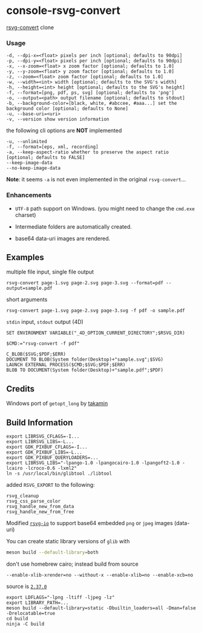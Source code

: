 # console-rsvg-convert
[rsvg-convert](https://github.com/brion/librsvg/blob/master/rsvg-convert.c) clone

### Usage

```
-d, --dpi-x=<float> pixels per inch [optional; defaults to 90dpi]
-p, --dpi-y=<float> pixels per inch [optional; defaults to 90dpi]
-x, --x-zoom=<float> x zoom factor [optional; defaults to 1.0]
-y, --y-zoom=<float> y zoom factor [optional; defaults to 1.0]
-z, --zoom=<float> zoom factor [optional; defaults to 1.0]
-w, --width=<int> width [optional; defaults to the SVG's width]
-h, --height=<int> height [optional; defaults to the SVG's height]
-f, --format=[png, pdf, ps, svg] [optional; defaults to 'png']
-o, --output=<path> output filename [optional; defaults to stdout]
-b, --background-color=[black, white, #abccee, #aaa...] set the background color [optional; defaults to None]
-u, --base-uri=<uri>
-v, --version show version information
```

the following cli options are **NOT** implemented

```
-u, --unlimited
-f, --format=[eps, xml, recording]
-a, --keep-aspect-ratio whether to preserve the aspect ratio [optional; defaults to FALSE]
--keep-image-data
--no-keep-image-data
```

**Note**: it seems ``-a`` is not even implemented in the original ``rsvg-convert``...

### Enhancements

* ``UTF-8`` path support on Windows. (you might need to change the ``cmd.exe`` charset)

* Intermediate folders are automatically created.

* base64 data-uri images are rendered.

## Examples

multiple file input, single file output 

```
rsvg-convert page-1.svg page-2.svg page-3.svg --format=pdf --output=sample.pdf
```

short arguments

```
rsvg-convert page-1.svg page-2.svg page-3.svg -f pdf -o sample.pdf
```

``stdin`` input, ``stdout`` output (4D)

```
SET ENVIRONMENT VARIABLE("_4D_OPTION_CURRENT_DIRECTORY";$RSVG_DIR)

$CMD:="rsvg-convert -f pdf"

C_BLOB($SVG;$PDF;$ERR)
DOCUMENT TO BLOB(System folder(Desktop)+"sample.svg";$SVG)
LAUNCH EXTERNAL PROCESS($CMD;$SVG;$PDF;$ERR)
BLOB TO DOCUMENT(System folder(Desktop)+"sample.pdf";$PDF)
```

## Credits 

Windows port of ``getopt_long`` by [takamin](https://github.com/takamin/win-c)

## Build Information  

```
export LIBRSVG_CFLAGS=-I...
export LIBRSVG_LIBS=-L...
export GDK_PIXBUF_CFLAGS=-I...
export GDK_PIXBUF_LIBS=-L...
export GDK_PIXBUF_QUERYLOADERS=...
export LIBRSVG_LIBS="-lpango-1.0 -lpangocairo-1.0 -lpangoft2-1.0 -lcairo -lcroco-0.6 -lxml2"
ln -s /usr/local/bin/glibtool ./libtool
```

added ``RSVG_EXPORT`` to the following:  

``rsvg_cleanup``  
``rsvg_css_parse_color``  
``rsvg_handle_new_from_data``  
``rsvg_handle_new_from_free``  

Modified [``rsvg-io``](https://github.com/miyako/console-rsvg-convert/commit/472833462091dcff6a767d2447baadef34cc996a) to support base64 embedded ``png`` or ``jpeg`` images (data-uri)

You can create static library versions of ``glib`` with

```sh
meson build --default-library=both
```

don't use homebrew cairo; instead build from source

```
--enable-xlib-xrender=no --without-x --enable-xlib=no --enable-xcb=no
```

source is [`2.37.0`](https://github.com/GNOME/librsvg/releases/tag/2.37.0)

```
export LDFLAGS="-lpng -ltiff -ljpeg -lz"
export LIBRARY_PATH=...
meson build --default-library=static -Dbuiltin_loaders=all -Dman=false -Drelocatable=true
cd build
ninja -C build
```
